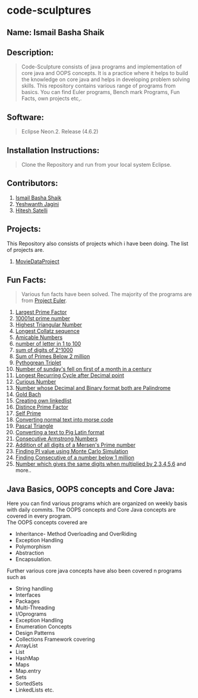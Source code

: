 # code-sculptures #

## **Name:** Ismail Basha Shaik ##  

## **Description:** #  
> Code-Sculpture consists of java programs and implementation of core java and OOPS concepts. It is a practice where it helps to build the knowledge on core java and helps in developing problem solving skills. This repository contains various range of programs from basics. You can find Euler programs, Bench mark Programs, Fun Facts, own projects etc,.  

## **Software:** ##  
> Eclipse Neon.2. Release (4.6.2)   

## **Installation Instructions:** ## 
> Clone the Repository and run from your local system Eclipse.

## **Contributors:** ##
> 
1. [Ismail Basha Shaik](https://github.com/arya990)
2. [Yeshwanth Jagini](https://github.com/yeshwanth43)
3. [Hitesh Satelli](https://github.com/HSatelli88)
  
## **Projects:** ##    
>
This Repository also consists of projects which i have been doing. The list of projects are.  
1. [MovieDataProject](https://github.com/arya990/code-sculptures/tree/master/src/moviedataexcercise)   
  

## **Fun Facts:** ##
> Various fun facts have been solved. The majority of the programs are from [Project Euler](https://projecteuler.net).   
1. [Largest Prime Factor](https://github.com/arya990/code-sculptures/blob/master/src/week2/feb20/LargestPrimeFactor.java)  
2. [10001st prime number](https://github.com/arya990/code-sculptures/blob/master/src/week2/feb21/Primenumberof100001.java)  
3. [Highest Triangular Number](https://github.com/arya990/code-sculptures/blob/master/src/week2/feb22/Trianglenumberover500divisors.java)  
4. [Longest Collatz sequence](https://github.com/arya990/code-sculptures/blob/master/src/week2/feb23/Sequence.java)  
5. [Amicable Numbers](https://github.com/arya990/code-sculptures/blob/master/src/week2/feb24/AmicableNumbers.java)  
6. [number of letter in 1 to 100](https://github.com/arya990/code-sculptures/blob/master/src/week2/feb23/Numberoflettersin1000.java)   
7. [sum of digits of 2^1000](https://github.com/arya990/code-sculptures/blob/master/src/week2/feb23/sumofdigitsof2power1000.java)   
8. [Sum of Primes Below 2 million](https://github.com/arya990/code-sculptures/blob/master/src/week2/feb22/Sumofprimesbelow2million.java)   
9. [Pythogrean Triplet](https://github.com/arya990/code-sculptures/blob/2bf3be29649efd7af26addfd7892a29de96f0ad6/src/week2/feb22/Pythogreantriplet.java)   
10. [Number of sunday's fell on first of a month in a century](https://github.com/arya990/code-sculptures/blob/master/src/week2/feb23/NumberOfSundaysFellOn1stofMonth.java)   
11. [Longest Recurring Cycle after Decimal point](https://github.com/arya990/code-sculptures/blob/master/src/week3/feb27/LongestRecurringCycle.java)   
12. [Curious Number](https://github.com/arya990/code-sculptures/blob/master/src/week3/mar2/CuriousNumber.java)   
13. [Number whose Decimal and Binary format both are Palindrome](https://github.com/arya990/code-sculptures/blob/master/src/week3/mar2/DecimalandBinaryPalindrome.java)   
14. [Gold Bach](https://github.com/arya990/code-sculptures/blob/master/src/week3/mar6/GoldBach.java)   
15. [Creating own linkedlist](https://github.com/arya990/code-sculptures/blob/master/src/week3/mar6/LinkedListImplementation.java)   
16. [Distince Prime Factor](https://github.com/arya990/code-sculptures/blob/master/src/week3/mar7/DistinctPrimeFactors.java)   
17. [Self Prime](https://github.com/arya990/code-sculptures/blob/master/src/week3/mar7/SelfPrime.java )  
18. [Converting normal text into morse code](https://github.com/arya990/code-sculptures/blob/master/src/week1/numberoperations/MorseCode.java)   
19. [Pascal Triangle](https://github.com/arya990/code-sculptures/blob/master/src/week1/numberoperations/PascalTriangle.java)   
20. [Converting a text to Pig Latin format](https://github.com/arya990/code-sculptures/blob/master/src/week1/numberoperations/PigLatin.java)   
21. [Consecutive Armstrong Numbers](https://github.com/arya990/code-sculptures/blob/master/src/week1/numberoperations/ArmstrongConsecutive.java)   
22. [Addition of all digits of a Mersen's Prime number](https://github.com/arya990/code-sculptures/blob/master/src/week1/numberoperations/MersensPrimeaddition.java)   
23. [Finding PI value using Monte Carlo Simulation](https://github.com/arya990/code-sculptures/blob/master/src/week4/mar17/PiusingMontyCarlo.java)   
24. [Finding Consecutive of a number below 1 million](https://github.com/arya990/code-sculptures/blob/master/src/week4/mar14/ConsecutivePrimeSum.java)   
25. [Number which gives the same digits when multiplied by 2,3,4,5,6](https://github.com/arya990/code-sculptures/blob/master/src/week1/numberoperations/NumberDivBy23456.java) and more..    

## **Java Basics, OOPS concepts and Core Java:** ##  
>
Here you can find various programs which are organized on weekly basis with daily commits. The OOPS concepts and Core Java concepts are covered in every program.  
The OOPS concepts covered are  
* Inheritance- Method Overloading and OverRiding
* Exception Handling 
* Polymorphism
* Abstraction
* Encapsulation.  

Further various core java concepts have also been covered n programs such as 
* String handling
* Interfaces
* Packages
* Multi-Threading
* I/Oprograms
* Exception Handling
* Enumeration Concepts
* Design Patterns
* Collections Framework covering 
 * ArrayList
 * List
 * HashMap
 * Maps
 * Map.entry
 * Sets
 * SortedSets 
 * LinkedLists etc.        
  







